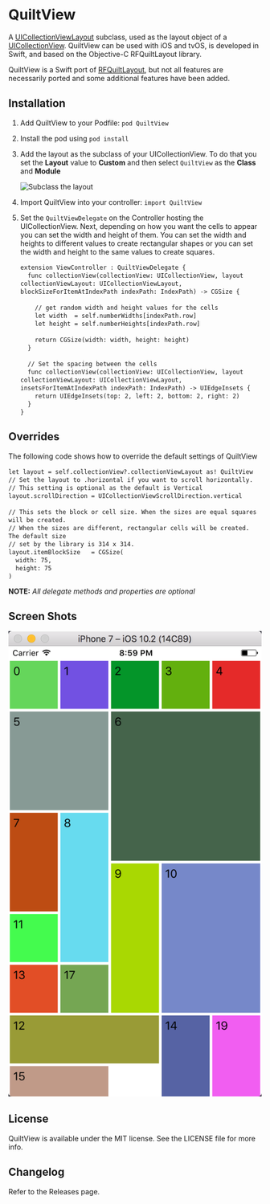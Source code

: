 # QuiltView
A [UICollectionViewLayout](https://developer.apple.com/reference/uikit/uicollectionviewlayout#//apple_ref/occ/cl/UICollectionViewLayout) subclass, used as the layout object of a [UICollectionView](https://developer.apple.com/reference/uikit/uicollectionview). QuiltView can be used with iOS and tvOS, is developed in Swift, and based on the Objective-C RFQuiltLayout library.

QuiltView is a Swift port of [RFQuiltLayout](https://github.com/bryceredd/RFQuiltLayout), but not all features are necessarily ported and some additional features have been added.

## Installation

1. Add QuiltView to your Podfile: `pod QuiltView`
1. Install the pod using `pod install` 
1. Add the layout as the subclass of your UICollectionView. To do that you set the **Layout** value to **Custom** and then select `QuiltView` as the **Class** and **Module**

	![Subclass the layout](https://github.com/facetdigital/QuiltView/blob/master/Images/ExampleView.png)

1. Import QuiltView into your controller: `import QuiltView`
1. Set the `QuiltViewDelegate` on the Controller hosting the UICollectionView. Next, depending on how you want the cells to appear you can set the width and height of them. You can set the width and heights to different values to create rectangular shapes or you can set the width and height to the same values to create squares. 

	```
	extension ViewController : QuiltViewDelegate {
	  func collectionView(collectionView: UICollectionView, layout collectionViewLayout: UICollectionViewLayout, blockSizeForItemAtIndexPath indexPath: IndexPath) -> CGSize {
	    
	    // get random width and height values for the cells
	    let width  = self.numberWidths[indexPath.row]
	    let height = self.numberHeights[indexPath.row]
	    
	    return CGSize(width: width, height: height)
	  }
	  
	  // Set the spacing between the cells
	  func collectionView(collectionView: UICollectionView, layout collectionViewLayout: UICollectionViewLayout, insetsForItemAtIndexPath indexPath: IndexPath) -> UIEdgeInsets {
	    return UIEdgeInsets(top: 2, left: 2, bottom: 2, right: 2)
	  }
	}
	```

## Overrides
The following code shows how to override the default settings of QuiltView

```
let layout = self.collectionView?.collectionViewLayout as! QuiltView
// Set the layout to .horizontal if you want to scroll horizontally. 
// This setting is optional as the default is Vertical
layout.scrollDirection = UICollectionViewScrollDirection.vertical

// This sets the block or cell size. When the sizes are equal squares will be created.
// When the sizes are different, rectangular cells will be created. The default size 
// set by the library is 314 x 314. 
layout.itemBlockSize   = CGSize(
  width: 75,
  height: 75
)

```
**NOTE:** _All delegate methods and properties are optional_

## Screen Shots
![Screen shot](Images/ExampleView.png)

## License
QuiltView is available under the MIT license. See the LICENSE file for more info.

## Changelog
Refer to the Releases page.
